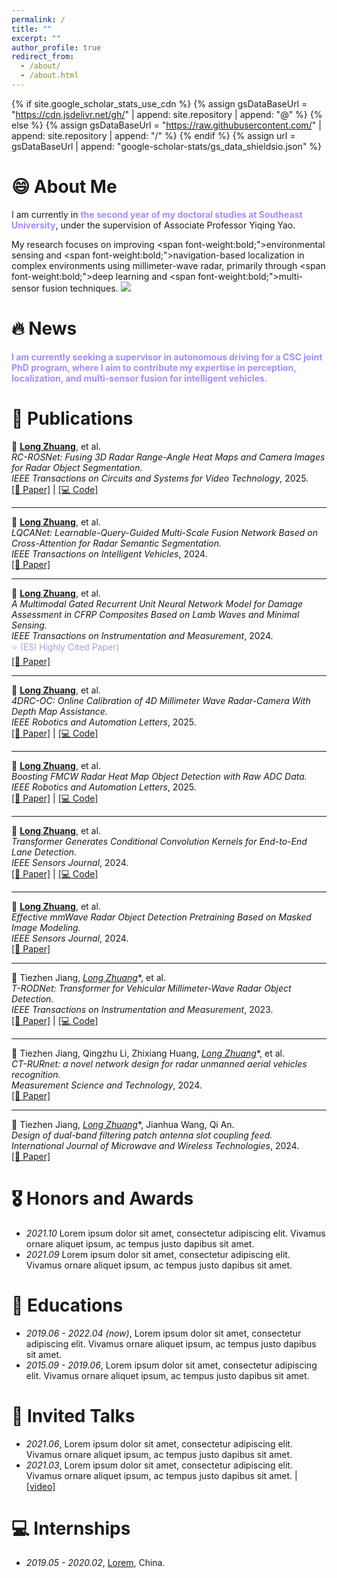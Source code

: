 ```yaml
---
permalink: /
title: ""
excerpt: ""
author_profile: true
redirect_from: 
  - /about/
  - /about.html
---
```


{% if site.google_scholar_stats_use_cdn %}
{% assign gsDataBaseUrl = "https://cdn.jsdelivr.net/gh/" | append: site.repository | append: "@" %}
{% else %}
{% assign gsDataBaseUrl = "https://raw.githubusercontent.com/" | append: site.repository | append: "/" %}
{% endif %}
{% assign url = gsDataBaseUrl | append: "google-scholar-stats/gs_data_shieldsio.json" %}

# 😄 About Me

I am currently in <span style="color:#A78BFA; font-weight:bold;">the second year of my doctoral studies at Southeast University</span>, under the supervision of Associate Professor Yiqing Yao.

My research focuses on improving <span font-weight:bold;">environmental sensing</span> and <span font-weight:bold;">navigation-based localization</span> in complex environments using millimeter-wave radar, primarily through <span font-weight:bold;">deep learning</span> and <span font-weight:bold;">multi-sensor fusion</span> techniques.  <a href='https://scholar.google.com/citations?user=uzRvavcAAAAJ'>
  <img src="https://img.shields.io/endpoint?url={{ url | url_encode }}&logo=Google%20Scholar&labelColor=f6f6f6&color=9cf&style=flat&label=citations">
</a>


# 🔥 News
<span style="color:#A78BFA; font-weight:bold;">
I am currently seeking a supervisor in autonomous driving for a CSC joint PhD program, where I aim to contribute my expertise in perception, localization, and multi-sensor fusion for intelligent vehicles.
</span>

# 📝 Publications 
🔹 **<u>Long Zhuang</u>**, et al.  
*RC-ROSNet: Fusing 3D Radar Range-Angle Heat Maps and Camera Images for Radar Object Segmentation.*  
<i>IEEE Transactions on Circuits and Systems for Video Technology</i>, 2025.  
[[📄 Paper]](https://ieeexplore.ieee.org/document/11112643) | [[💻 Code]](https://github.com/Zhuanglong2/RC-ROSNet)

---

🔹 **<u>Long Zhuang</u>**, et al.  
*LQCANet: Learnable-Query-Guided Multi-Scale Fusion Network Based on Cross-Attention for Radar Semantic Segmentation.*  
<i>IEEE Transactions on Intelligent Vehicles</i>, 2024.  
[[📄 Paper]](https://ieeexplore.ieee.org/document/10356738)

---

🔹 **<u>Long Zhuang</u>**, et al.  
*A Multimodal Gated Recurrent Unit Neural Network Model for Damage Assessment in CFRP Composites Based on Lamb Waves and Minimal Sensing.*  
<i>IEEE Transactions on Instrumentation and Measurement</i>, 2024.  
<span style="color:#B19CD9;">⭐ (ESI Highly Cited Paper)</span>  
[[📄 Paper]](https://ieeexplore.ieee.org/document/10379118)

---

🔹 **<u>Long Zhuang</u>**, et al.  
*4DRC-OC: Online Calibration of 4D Millimeter Wave Radar-Camera With Depth Map Assistance.*  
<i>IEEE Robotics and Automation Letters</i>, 2025.  
[[📄 Paper]](https://ieeexplore.ieee.org/document/10950073) | [[💻 Code]](https://github.com/Zhuanglong2/4DRC-OC)

---

🔹 **<u>Long Zhuang</u>**, et al.  
*Boosting FMCW Radar Heat Map Object Detection with Raw ADC Data.*  
<i>IEEE Robotics and Automation Letters</i>, 2025.  
[[📄 Paper]](https://ieeexplore.ieee.org/document/11192687) | [[💻 Code]](https://github.com/Zhuanglong2/Mamba-RODNet)

---

🔹 **<u>Long Zhuang</u>**, et al.  
*Transformer Generates Conditional Convolution Kernels for End-to-End Lane Detection.*  
<i>IEEE Sensors Journal</i>, 2024.  
[[📄 Paper]](https://ieeexplore.ieee.org/document/10608068) | [[💻 Code]](https://github.com/Zhuanglong2/Condformer)

---

🔹 **<u>Long Zhuang</u>**, et al.  
*Effective mmWave Radar Object Detection Pretraining Based on Masked Image Modeling.*  
<i>IEEE Sensors Journal</i>, 2024.  
[[📄 Paper]](https://ieeexplore.ieee.org/document/10353950)

---

🔹 Tiezhen Jiang, **<u>Long Zhuang*</u>**, et al.  
*T-RODNet: Transformer for Vehicular Millimeter-Wave Radar Object Detection.*  
<i>IEEE Transactions on Instrumentation and Measurement</i>, 2023.  
[[📄 Paper]](https://ieeexplore.ieee.org/document/9989400) | [[💻 Code]](https://github.com/Zhuanglong2/T-RODNet)

---

🔹 Tiezhen Jiang, Qingzhu Li, Zhixiang Huang, **<u>Long Zhuang*</u>**, et al.  
*CT-RURnet: a novel network design for radar unmanned aerial vehicles recognition.*  
<i>Measurement Science and Technology</i>, 2024.  
[[📄 Paper]](https://iopscience.iop.org/article/10.1088/1361-6501/ada1ef)

---

🔹 Tiezhen Jiang, **<u>Long Zhuang*</u>**, Jianhua Wang, Qi An.  
*Design of dual-band filtering patch antenna slot coupling feed.*  
<i>International Journal of Microwave and Wireless Technologies</i>, 2024.  
[[📄 Paper]](https://www.cambridge.org/core/journals/international-journal-of-microwave-and-wireless-technologies/article/abs/design-of-dualband-filtering-patch-antenna-slot-coupling-feed/9588005D36E787CF1AEB3C0F640AEACD)


# 🎖 Honors and Awards
- *2021.10* Lorem ipsum dolor sit amet, consectetur adipiscing elit. Vivamus ornare aliquet ipsum, ac tempus justo dapibus sit amet. 
- *2021.09* Lorem ipsum dolor sit amet, consectetur adipiscing elit. Vivamus ornare aliquet ipsum, ac tempus justo dapibus sit amet. 

# 📖 Educations
- *2019.06 - 2022.04 (now)*, Lorem ipsum dolor sit amet, consectetur adipiscing elit. Vivamus ornare aliquet ipsum, ac tempus justo dapibus sit amet. 
- *2015.09 - 2019.06*, Lorem ipsum dolor sit amet, consectetur adipiscing elit. Vivamus ornare aliquet ipsum, ac tempus justo dapibus sit amet. 

# 💬 Invited Talks
- *2021.06*, Lorem ipsum dolor sit amet, consectetur adipiscing elit. Vivamus ornare aliquet ipsum, ac tempus justo dapibus sit amet. 
- *2021.03*, Lorem ipsum dolor sit amet, consectetur adipiscing elit. Vivamus ornare aliquet ipsum, ac tempus justo dapibus sit amet.  \| [\[video\]](https://github.com/)

# 💻 Internships
- *2019.05 - 2020.02*, [Lorem](https://github.com/), China.
